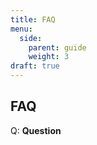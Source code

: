 ```yaml
---
title: FAQ
menu:
  side:
    parent: guide
    weight: 3
draft: true
---
```


## FAQ

Q: **Question**
